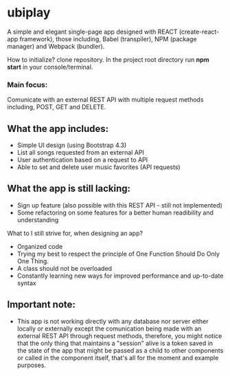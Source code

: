 # ubiplay
A simple and elegant single-page app designed with REACT (create-react-app framework), those including, Babel (transpiler), NPM (package manager) and Webpack (bundler).

How to initialize?
clone repository. In the project root directory run **npm start** in your console/terminal.

### Main focus:
Comunicate with an external REST API with multiple request methods including, POST, GET and DELETE.

## What the app includes:
+ Simple UI design (using Bootstrap 4.3)
+ List all songs requested from an external API
+ User authentication based on a request to API
+ Able to set and delete user music favorites (API requests)

## What the app is still lacking:
+ Sign up feature (also possible with this REST API - still not implemented)
+ Some refactoring on some features for a better human readibility and understanding

What to I still strive for, when designing an app?
+ Organized code
+ Trying my best to respect the principle of One Function Should Do Only One Thing.
+ A class should not be overloaded
+ Constantly learning new ways for improved performance and up-to-date syntax


## Important note: 
+ This app is not working directly with any database nor server either locally or externally except 
the comunication being made with an external REST API through request methods, 
therefore, you might notice that the only thing that maintains a "session" 
alive is a token saved in the state of the app that might be passed as a child to other components or called in the component itself, that's all for the moment and example purposes.
